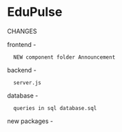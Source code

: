 # EduPulse

CHANGES

  frontend - 
  
      NEW component folder Announcement
      
  backend -
      
      server.js
      
  database -

      queries in sql database.sql

  new packages - 
